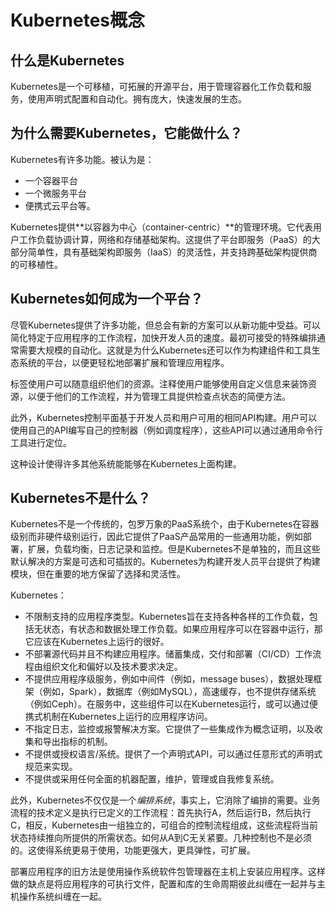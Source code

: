 # Kubernetes概念



## 什么是Kubernetes

Kubernetes是一个可移植，可拓展的开源平台，用于管理容器化工作负载和服务，使用声明式配置和自动化。拥有庞大，快速发展的生态。

## 为什么需要Kubernetes，它能做什么？

Kubernetes有许多功能。被认为是：

- 一个容器平台
- 一个微服务平台
- 便携式云平台等。

Kubernetes提供**以容器为中心（container-centric）**的管理环境。它代表用户工作负载协调计算，网络和存储基础架构。这提供了平台即服务（PaaS）的大部分简单性，具有基础架构即服务（IaaS）的灵活性，并支持跨基础架构提供商的可移植性。

## Kubernetes如何成为一个平台？

尽管Kubernetes提供了许多功能，但总会有新的方案可以从新功能中受益。可以简化特定于应用程序的工作流程，加快开发人员的速度。最初可接受的特殊编排通常需要大规模的自动化。这就是为什么Kubernetes还可以作为构建组件和工具生态系统的平台，以便更轻松地部署扩展和管理应用程序。

标签使用户可以随意组织他们的资源。注释使用户能够使用自定义信息来装饰资源，以便于他们的工作流程，并为管理工具提供检查点状态的简便方法。

此外，Kubernetes控制平面基于开发人员和用户可用的相同API构建。用户可以使用自己的API编写自己的控制器（例如调度程序），这些API可以通过通用命令行工具进行定位。

这种设计使得许多其他系统能能够在Kubernetes上面构建。

## Kubernetes不是什么？

Kubernetes不是一个传统的，包罗万象的PaaS系统个，由于Kubernetes在容器级别而非硬件级别运行，因此它提供了PaaS产品常用的一些通用功能，例如部署，扩展，负载均衡，日志记录和监控。但是Kubernetes不是单独的，而且这些默认解决的方案是可选和可插拔的。Kubernetes为构建开发人员平台提供了构建模块，但在重要的地方保留了选择和灵活性。

Kubernetes：

- 不限制支持的应用程序类型。Kubernetes旨在支持各种各样的工作负载，包括无状态，有状态和数据处理工作负载。如果应用程序可以在容器中运行，那它应该在Kubernetes上运行的很好。
- 不部署源代码并且不构建应用程序。储蓄集成，交付和部署（CI/CD）工作流程由组织文化和偏好以及技术要求决定。
- 不提供应用程序级服务，例如中间件（例如，message buses），数据处理框架（例如，Spark），数据库（例如MySQL），高速缓存，也不提供存储系统（例如Ceph）。在服务中，这些组件可以在Kubernetes运行，或可以通过便携式机制在Kubernetes上运行的应用程序访问。
-  不指定日志，监控或报警解决方案。它提供了一些集成作为概念证明，以及收集和导出指标的机制。
- 不提供或授权语言/系统。提供了一个声明式API，可以通过任意形式的声明式规范来实现。
- 不提供或采用任何全面的机器配置，维护，管理或自我修复系统。



此外，Kubernetes不仅仅是一个*编排系统*，事实上，它消除了编排的需要。业务流程的技术定义是执行已定义的工作流程：首先执行A，然后运行B，然后执行C，相反，Kubernetes由一组独立的，可组合的控制流程组成，这些流程将当前状态持续推向所提供的所需状态。如何从A到C无关紧要。几种控制也不是必须的。这使得系统更易于使用，功能更强大，更具弹性，可扩展。

部署应用程序的旧方法是使用操作系统软件包管理器在主机上安装应用程序。这样做的缺点是将应用程序的可执行文件，配置和库的生命周期彼此纠缠在一起并与主机操作系统纠缠在一起。

